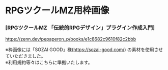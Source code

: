 # RPGツクールMZ用枠画像

### [RPGツクールMZ 「伝統的RPGデザイン」プラグイン作成入門]<br>
https://zenn.dev/pepaperon_p/books/e1c8682c9610f82c2bbb

※枠画像には「SOZAI GOOD」様(https://sozai-good.com/) の素材を使用させていただきました。<br>
※利用規約等々はこちらに準拠いたします。
